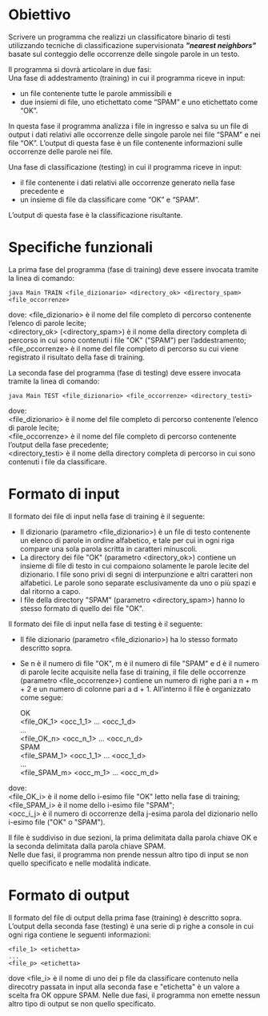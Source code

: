 # Obiettivo
Scrivere un programma che realizzi un classificatore binario di testi utilizzando tecniche di classificazione supervisionata ***"nearest neighbors"*** basate sul conteggio delle occorrenze delle singole parole in un testo.

Il programma si dovrà articolare in due fasi: <br>
Una fase di addestramento (training) in cui il programma riceve in input:
- un file contenente tutte le parole ammissibili e
- due insiemi di file, uno etichettato come “SPAM” e uno etichettato come “OK”.

In questa fase il programma analizza i file in ingresso e salva su un file di output i dati relativi alle occorrenze delle singole parole nei file “SPAM” e nei file “OK”. L’output di questa fase è un file contenente informazioni sulle occorrenze delle parole nei file.

Una fase di classificazione (testing) in cui il programma riceve in input:
- il file contenente i dati relativi alle occorrenze generato nella fase precedente e
- un insieme di file da classificare come “OK” e “SPAM”.

L’output di questa fase è la classificazione risultante.

# Specifiche funzionali
La prima fase del programma (fase di training) deve essere invocata tramite la linea di comando: <br>

	java Main TRAIN <file_dizionario> <directory_ok> <directory_spam> <file_occorrenze>

dove:
<file_dizionario> è il nome del file completo di percorso contenente l’elenco di parole lecite; <br>
<directory_ok> (<directory_spam>) è il nome della directory completa di percorso in cui sono contenuti i file "OK" ("SPAM") per l’addestramento; <br>
<file_occorrenze> è il nome del file completo di percorso su cui viene registrato il risultato della fase di training. <br>

La seconda fase del programma (fase di testing) deve essere invocata tramite la linea di comando: <br>

	java Main TEST <file_dizionario> <file_occorrenze> <directory_testi>

dove: <br>
<file_dizionario> è il nome del file completo di percorso contenente l’elenco di parole lecite; <br>
<file_occorrenze> è il nome del file completo di percorso contenente l’output della fase precedente; <br>
<directory_testi> è il nome della directory completa di percorso in cui sono contenuti i file da classificare.

# Formato di input
Il formato dei file di input nella fase di training è il seguente:
- Il dizionario (parametro <file_dizionario>) è un file di testo contenente un elenco di parole in ordine alfabetico, e tale per cui in ogni riga compare una sola parola scritta in caratteri minuscoli.
- La directory dei file "OK" (parametro <directory_ok>) contiene un insieme di file di testo in cui compaiono solamente le parole lecite del dizionario. I file sono privi di segni di interpunzione e altri caratteri non alfabetici. Le parole sono separate esclusivamente da uno o più spazi e dal ritorno a capo.
- I file della directory "SPAM" (parametro <directory_spam>) hanno lo stesso formato di quello dei file "OK".

Il formato dei file di input nella fase di testing è il seguente:
- Il file dizionario (parametro <file_dizionario>) ha lo stesso formato descritto sopra.
- Se n è il numero di file "OK", m è il numero di file "SPAM" e d è il numero di parole lecite acquisite nella fase di training, il file delle occorrenze (parametro <file_occorrenze>) contiene un numero di righe pari a n + m + 2 e un numero di colonne pari a d + 1.
All’interno il file è organizzato come segue:

	OK <br>
	<file_OK_1> <occ_1_1> ... <occ_1_d> <br>
	...<br>
	<file_OK_n> <occ_n_1> ... <occ_n_d><br>
	SPAM <br>
	<file_SPAM_1> <occ_1_1> ... <occ_1_d> <br>
	... <br>
	<file_SPAM_m> <occ_m_1> ... <occ_m_d> <br>

dove: <br>
<file_OK_i> è il nome dello i-esimo file "OK" letto nella fase di training; <br>
<file_SPAM_i> è il nome dello i-esimo file "SPAM"; <br>
<occ_i_j> è il numero di occorrenze della j-esima parola del dizionario nello i-esimo file ("OK" o "SPAM").

Il file è suddiviso in due sezioni, la prima delimitata dalla parola chiave OK e la seconda delimitata dalla parola chiave SPAM. <br>
Nelle due fasi, il programma non prende nessun altro tipo di input se non quello specificato e nelle modalità indicate.

# Formato di output
Il formato del file di output della prima fase (training) è descritto sopra. <br>
L’output della seconda fase (testing) è una serie di p righe a console in cui ogni riga contiene le seguenti informazioni:

	<file_1> <etichetta>
	...
	<file_p> <etichetta>

dove <file_i> è il nome di uno dei p file da classificare contenuto nella direcotry passata in input alla seconda fase e "etichetta" è un valore a scelta fra OK oppure SPAM.
Nelle due fasi, il programma non emette nessun altro tipo di output se non quello specificato.
